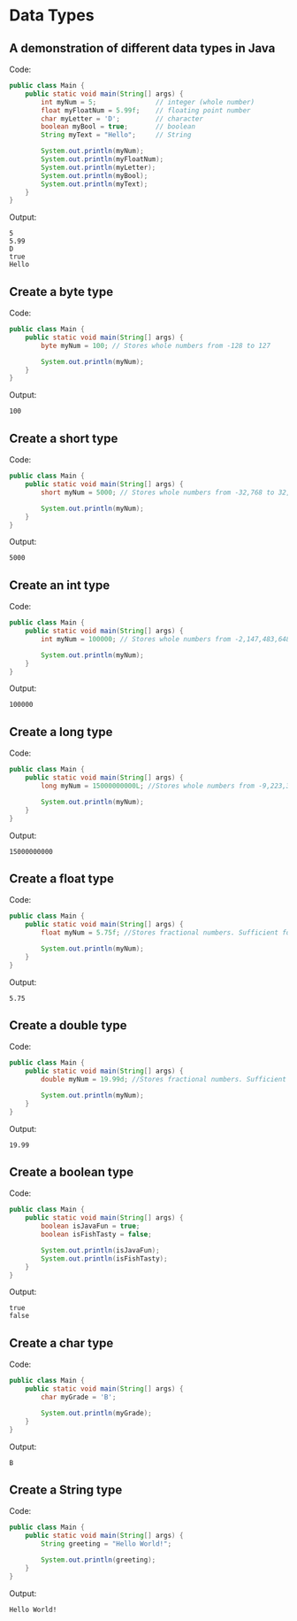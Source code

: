 # Data Types

## A demonstration of different data types in Java

Code:

```java
public class Main {
    public static void main(String[] args) {
        int myNum = 5;               // integer (whole number)
        float myFloatNum = 5.99f;    // floating point number
        char myLetter = 'D';         // character
        boolean myBool = true;       // boolean
        String myText = "Hello";     // String  

        System.out.println(myNum);
        System.out.println(myFloatNum);
        System.out.println(myLetter);
        System.out.println(myBool);
        System.out.println(myText);
    }
}
```

Output:

```text
5
5.99
D
true
Hello
```

## Create a byte type

Code:

```java
public class Main {
    public static void main(String[] args) {
        byte myNum = 100; // Stores whole numbers from -128 to 127

        System.out.println(myNum);  
    }
}
```

Output:

```text
100
```

## Create a short type

Code:

```java
public class Main {
    public static void main(String[] args) {
        short myNum = 5000; // Stores whole numbers from -32,768 to 32,767

        System.out.println(myNum);  
    }
}
```

Output:

```text
5000
```

## Create an int type

Code:

```java
public class Main {
    public static void main(String[] args) {
        int myNum = 100000; // Stores whole numbers from -2,147,483,648 to 2,147,483,647

        System.out.println(myNum);  
    }
}
```

Output:

```text
100000
```

## Create a long type

Code:

```java
public class Main {
    public static void main(String[] args) {
        long myNum = 15000000000L; //Stores whole numbers from -9,223,372,036,854,775,808 to 9,223,372,036,854,775,807

        System.out.println(myNum);  
    }
}
```

Output:

```text
15000000000
```

## Create a float type

Code:

```java
public class Main {
    public static void main(String[] args) {
        float myNum = 5.75f; //Stores fractional numbers. Sufficient for storing 6 to 7 decimal digits

        System.out.println(myNum);  
    }
}
```

Output:

```text
5.75
```

## Create a double type

Code:

```java
public class Main {
    public static void main(String[] args) {
        double myNum = 19.99d; //Stores fractional numbers. Sufficient for storing 15 decimal digits

        System.out.println(myNum);  
    }
}
```

Output:

```text
19.99
```

## Create a boolean type

Code:

```java
public class Main {
    public static void main(String[] args) {
        boolean isJavaFun = true;
        boolean isFishTasty = false;    

        System.out.println(isJavaFun);
        System.out.println(isFishTasty);
    }
}
```

Output:

```text
true
false
```

## Create a char type

Code:

```java
public class Main {
    public static void main(String[] args) {
        char myGrade = 'B';

        System.out.println(myGrade);
    }
}
```

Output:

```text
B
```

## Create a String type

Code:

```java
public class Main {
    public static void main(String[] args) {
        String greeting = "Hello World!";

        System.out.println(greeting);
    }
}
```

Output:

```text
Hello World!
```